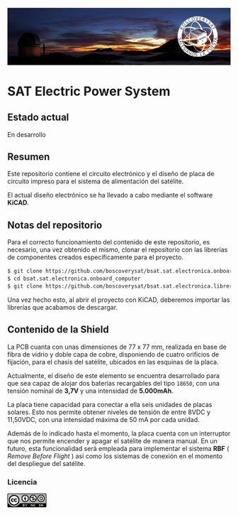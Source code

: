 ![Github header](img/github-repositories.png)

# SAT Electric Power System

## Estado actual

En desarrollo

## Resumen

Este repositorio contiene el circuito electrónico y el diseño de placa de circuito impreso para el sistema de alimentación del satélite.

El actual diseño electrónico se ha llevado a cabo mediante el software **KiCAD**.

## Notas del repositorio

Para el correcto funcionamiento del contenido de este repositorio, es necesario, una vez obtenido el mismo, clonar el repositorio con las librerías de componentes creados específicamente para el proyecto.

```sh
$ git clone https://github.com/boscoverysat/bsat.sat.electronica.onboard_computer.git
$ cd bsat.sat.electronica.onboard_computer
$ git clone https://github.com/boscoverysat/bsat.sat.electronica.librerias.git lib
```

Una vez hecho esto, al abrir el proyecto con KiCAD, deberemos importar las librerías que acabamos de descargar.

## Contenido de la Shield

La PCB cuanta con unas dimensiones de 77 x 77 mm, realizada en base de fibra de vidrio y doble capa de cobre, disponiendo de cuatro orificios de fijación, para el chasis del satélite, ubicados en las esquinas de la placa.

Actualmente, el diseño de este elemento se encuentra desarrollado para que sea capaz de alojar dos baterías recargables del tipo `18650`, con una tensión nominal de **3,7V** y una intensidad de **5.000mAh**.

La placa tiene capacidad para conectar a ella seis unidades de placas solares. Esto nos permite obtener niveles de tensión de entre 8VDC y 11,50VDC, con una intensidad máxima de 50 mA por cada unidad.

Además de lo indicado hasta el momento, la placa cuenta con un interruptor que nos permite encender y apagar el satélite de manera manual. En un futuro, esta funcionalidad será empleada para implementar el sistema **RBF** ( *Remove Before Flight* ) así como los sistemas de conexión en el momento del despliegue del satélite.

### Licencia

[![Creaive Commons 4.0 logo](img/cc40.png)](http://creativecommons.org/licenses/by-nc-sa/4.0/)